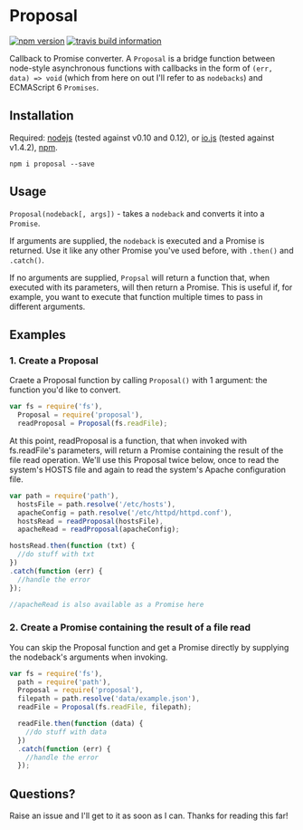 # Proposal
[![npm version](https://badge.fury.io/js/proposal.svg)](http://badge.fury.io/js/proposal)
[![travis build information](https://api.travis-ci.org/vinniegarcia/proposal.svg)](https://travis-ci.org/vinniegarcia/proposal)

Callback to Promise converter. A `Proposal` is a bridge function between node-style asynchronous functions with callbacks in the form of `(err, data) => void` (which from here on out I'll refer to as `nodebacks`) and ECMAScript 6 `Promises`.

## Installation
Required: [nodejs](http://nodejs.org/) (tested against v0.10 and 0.12), or [io.js](https://iojs.org/) (tested against v1.4.2), [npm](https://www.npmjs.com/).
```
npm i proposal --save
```

## Usage
`Proposal(nodeback[, args])` - takes a `nodeback` and converts it into a `Promise`.

If arguments are supplied, the `nodeback` is executed and a Promise is returned. Use it like any other Promise you've used before, with `.then()` and `.catch()`.

If no arguments are supplied, `Propsal` will return a function that, when executed with its parameters, will then return a Promise. This is useful if, for example, you want to execute that function multiple times to pass in different arguments.

## Examples

### 1. Create a Proposal

Craete a Proposal function by calling `Proposal()` with 1 argument: the function you'd like to convert.
```javascript
var fs = require('fs'),
  Proposal = require('proposal'),
  readProposal = Proposal(fs.readFile);
```
At this point, readProposal is a function, that when invoked with fs.readFile's parameters, will return a Promise containing the result of the file read operation. We'll use this Proposal twice below, once to read the system's HOSTS file and again to read the system's Apache configuration file.
```javascript
var path = require('path'),
  hostsFile = path.resolve('/etc/hosts'),
  apacheConfig = path.resolve('/etc/httpd/httpd.conf'),
  hostsRead = readProposal(hostsFile),
  apacheRead = readProposal(apacheConfig);

hostsRead.then(function (txt) {
  //do stuff with txt
})
.catch(function (err) {
  //handle the error
});

//apacheRead is also available as a Promise here
```

### 2. Create a Promise containing the result of a file read

You can skip the Proposal function and get a Promise directly by supplying the nodeback's arguments when invoking.

```javascript
var fs = require('fs'),
  path = require('path'),
  Proposal = require('proposal'),
  filepath = path.resolve('data/example.json'),
  readFile = Proposal(fs.readFile, filepath);

  readFile.then(function (data) {
    //do stuff with data
  })
  .catch(function (err) {
    //handle the error
  });
```

## Questions?
Raise an issue and I'll get to it as soon as I can. Thanks for reading this far!
